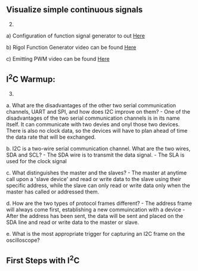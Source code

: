 ## **Visualize simple continuous signals**
2) 
  a) Configuration of function signal generator to out [Here](https://imgur.com/a/UIp3gI7)
  
  b) Rigol Function Generator video can be found [Here](https://imgur.com/a/YBvrhUo)
  
  c) Emitting PWM video can be found [Here](https://imgur.com/a/ywecla7)



## **I<sup>2</sup>C Warmup:**
3) 
  a. What are the disadvantages of the other two serial communication channels, UART and SPI, and how does I2C improve on them?
    - One of the disadvantages of the two serial communication channels is in its name itself. It can communicate with two devies and onyl those two devices. There is also no clock data, so the devices will have to plan ahead of time the data rate that will be exchanged. 
    
  b. I2C is a two-wire serial communication channel. What are the two wires, SDA and SCL?
    - The SDA wire is to transmit the data signal. 
    - The SLA is used for the clock signal 
    
  c. What distinguishes the master and the slaves?
    - The master at anytime call upon a 'slave device' and read or write data to the slave using their specific address, while the slave can only read or write data only when the master has called or addressed them. 
    
  d. How are the two types of protocol frames different?
    - The address frame will always come first, establishing a new commuincation with a device 
    - After the address has been sent, the data will be sent and placed on the SDA line and read or write data to the master or slave. 
    
  e. What is the most appropriate trigger for capturing an I2C frame on the oscilloscope?
  
  ## **First Steps with I<sup>2</sup>C**
  
